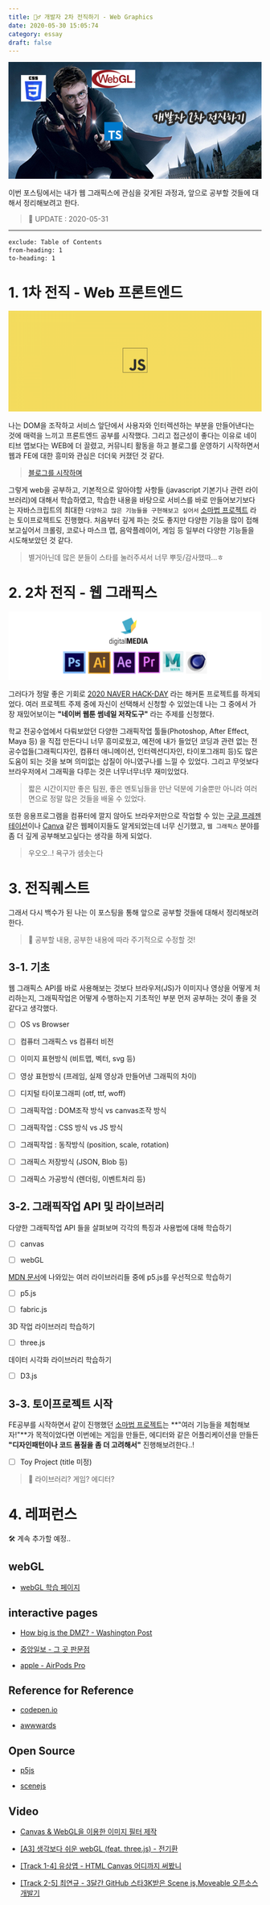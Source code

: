 ```yaml
---
title: 🧙‍♂️ 개발자 2차 전직하기 - Web Graphics
date: 2020-05-30 15:05:74
category: essay
draft: false
---
```


![](./images/harry.png)

이번 포스팅에서는 내가 웹 그래픽스에 관심을 갖게된 과정과, 앞으로 공부할 것들에 대해서 정리해보려고 한다.

> 🎨 UPDATE : 2020-05-31

<hr/>

```toc
exclude: Table of Contents
from-heading: 1
to-heading: 1
```

# 1. 1차 전직 - Web 프론트엔드

![](./images/jswall.png)

나는 DOM을 조작하고 서비스 앞단에서 사용자와 인터렉션하는 부분을 만들어낸다는 것에 매력을 느끼고 프론트엔드 공부를 시작했다. 그리고 접근성이 좋다는 이유로 네이티브 앱보다는 WEB에 더 끌렸고, 커뮤니티 활동을 하고 블로그를 운영하기 시작하면서 웹과 FE에 대한 흥미와 관심은 더더욱 커졌던 것 같다.

> [블로그를 시작하며](https://taeny.dev/essay/essay1_%EB%B8%94%EB%A1%9C%EA%B7%B8%EB%A5%BC%EC%8B%9C%EC%9E%91%ED%95%98%EB%A9%B0/)

그렇게 web을 공부하고, 기본적으로 알아야할 사항들 (javascript 기본기나 관련 라이브러리)에 대해서 학습하였고, 학습한 내용을 바탕으로 서비스를 바로 만들어보기보다는 자바스크립트의 최대한 `다양하고 많은 기능들을 구현해보고 싶어서` [소마법 프로젝트](https://github.com/taenykim/small-magic-project) 라는 토이프로젝트도 진행했다. 처음부터 깊게 파는 것도 좋지만 다양한 기능을 많이 접해보고싶어서 크롤링, 코로나 마스크 맵, 음악플레이어, 게임 등 일부러 다양한 기능들을 시도해보았던 것 같다.

> 별거아닌데 많은 분들이 스타를 눌러주셔서 너무 뿌듯/감사했따...ㅎ

# 2. 2차 전직 - 웹 그래픽스

![](./images/ddmedia.png)

그러다가 정말 좋은 기회로 [2020 NAVER HACK-DAY](https://github.com/2020-NAVER-CAMPUS-HACKDAY) 라는 해커톤 프로젝트를 하게되었다. 여러 프로젝트 주제 중에 자신이 선택해서 신청할 수 있었는데 나는 그 중에서 가장 재밌어보이는 **"네이버 웹툰 썸네일 저작도구"** 라는 주제를 신청했다.

학교 전공수업에서 다뤄보았던 다양한 그래픽작업 툴들(Photoshop, After Effect, Maya 등) 을 직접 만든다니 너무 흥미로웠고, 예전에 내가 들었던 코딩과 관련 없는 전공수업들(그래픽디자인, 컴퓨터 애니메이션, 인터렉션디자인, 타이포그래피 등)도 많은 도움이 되는 것을 보며 의미없는 삽질이 아니였구나를 느낄 수 있었다. 그리고 무엇보다 브라우저에서 그래픽을 다루는 것은 너무너무너무 재미있었다.

> 짧은 시간이지만 좋은 팀원, 좋은 멘토님들을 만난 덕분에 기술뿐만 아니라 여러 면으로 정말 많은 것들을 배울 수 있었다.

또한 응용프로그램을 컴퓨터에 깔지 않아도 브라우저만으로 작업할 수 있는 [구글 프레젠테이션](https://www.google.com/intl/ko_kr/slides/about/)이나 [Canva](https://www.canva.com/ko_kr/) 같은 웹페이지들도 알게되었는데 너무 신기했고, `웹 그래픽스` 분야를 좀 더 깊게 공부해보고싶다는 생각을 하게 되었다.

> 우오오..! 욕구가 샘솟는다

# 3. 전직퀘스트

그래서 다시 백수가 된 나는 이 포스팅을 통해 앞으로 공부할 것들에 대해서 정리해보려한다.

> 📄 공부할 내용, 공부한 내용에 따라 주기적으로 수정할 것!

## 3-1. 기초

웹 그래픽스 API를 바로 사용해보는 것보다 브라우저(JS)가 이미지나 영상을 어떻게 처리하는지, 그래픽작업은 어떻게 수행하는지 기초적인 부분 먼저 공부하는 것이 좋을 것 같다고 생각했다.

- [ ] OS vs Browser

- [ ] 컴퓨터 그래픽스 vs 컴퓨터 비전

- [ ] 이미지 표현방식 (비트맵, 벡터, svg 등)

- [ ] 영상 표현방식 (프레임, 실제 영상과 만들어낸 그래픽의 차이)

- [ ] 디지털 타이포그래피 (otf, ttf, woff)

- [ ] 그래픽작업 : DOM조작 방식 vs canvas조작 방식

- [ ] 그래픽작업 : CSS 방식 vs JS 방식

- [ ] 그래픽작업 : 동작방식 (position, scale, rotation)

- [ ] 그래픽스 저장방식 (JSON, Blob 등)

- [ ] 그래픽스 가공방식 (렌더링, 이벤트처리 등)

## 3-2. 그래픽작업 API 및 라이브러리

다양한 그래픽작업 API 들을 살펴보며 각각의 특징과 사용법에 대해 학습하기

- [ ] canvas

- [ ] webGL

[MDN 문서](https://developer.mozilla.org/ko/docs/Web/HTML/Canvas)에 나와있는 여러 라이브러리들 중에 p5.js를 우선적으로 학습하기

- [ ] p5.js

- [ ] fabric.js

3D 작업 라이브러리 학습하기

- [ ] three.js

데이터 시각화 라이브러리 학습하기

- [ ] D3.js

## 3-3. 토이프로젝트 시작

FE공부를 시작하면서 같이 진행했던 [소마법 프로젝트](https://github.com/taenykim/small-magic-project)는 **"여러 기능들을 체험해보자!"**가 목적이었다면 이번에는 게임을 만들든, 에디터와 같은 어플리케이션을 만들든 **"디자인패턴이나 코드 품질을 좀 더 고려해서"** 진행해보려한다..!

- [ ] Toy Project (title 미정)

> 🤔 라이브러리? 게임? 에디터?

# 4. 레퍼런스

🛠 계속 추가할 예정..

## webGL

- [webGL 학습 페이지](https://xem.github.io/articles/webgl-guide.html?fbclid=IwAR1tjeDBtiTnx1Ul2ysvmWnkQeQ7-HQYVpcVN1Rq3nz-ESs2SwCEHngIve8#1)

## interactive pages

- [How big is the DMZ? - Washington Post](https://www.washingtonpost.com/graphics/2017/world/mapping-the-dmz/?noredirect=on)

- [중앙일보 - 그 곳 판문점](https://news.joins.com/digitalspecial/290)

- [apple - AirPods Pro](https://www.apple.com/kr/airpods-pro/)

## Reference for Reference

- [codepen.io](https://codepen.io/)

- [awwwards](https://www.awwwards.com/)

## Open Source

- [p5js](https://github.com/processing/p5.js?files=1)

- [scenejs](https://github.com/daybrush/scenejs)

## Video

- [Canvas & WebGL을 이용한 이미지 필터 제작](https://youtu.be/EGk-Q9f0Nqg)

- [[A3] 생각보다 쉬운 webGL (feat. three.js) - 전기환](https://youtu.be/b3vP6wfpqWE)

- [[Track 1-4] 유상엽 - HTML Canvas 어디까지 써봤니](https://youtu.be/SmgIcbMQEGw)

- [[Track 2-5] 최연규 - 3달간 GitHub 스타3K받은 Scene js,Moveable 오픈소스 개발기](https://youtu.be/3HVQhbtALDE)

